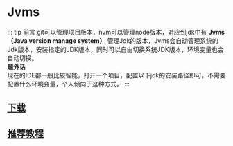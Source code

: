 # Jvms 
::: tip 前言
git可以管理项目版本，nvm可以管理node版本，对应到jdk中有 **Jvms（Java version manage system）** 管理Jdk的版本，Jvms会自动管理系统的Jdk版本，安装指定的JDK版本，同时可以自由切换系统JDK版本，环境变量也会自动切换。<br/>
**题外话** <br/>
现在的IDE都一般比较智能，打开一个项目，配置以下jdk的安装路径即可，不需要配置什么环境变量，个人倾向于这种方式。
:::

## [下载](https://github.com/ystyle/jvms/releases)

## [推荐教程](https://www.codercto.com/soft/d/18434.html)
